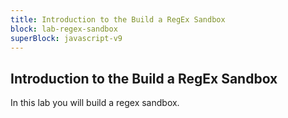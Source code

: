 ```yaml
---
title: Introduction to the Build a RegEx Sandbox
block: lab-regex-sandbox
superBlock: javascript-v9
---
```


## Introduction to the Build a RegEx Sandbox

In this lab you will build a regex sandbox.
